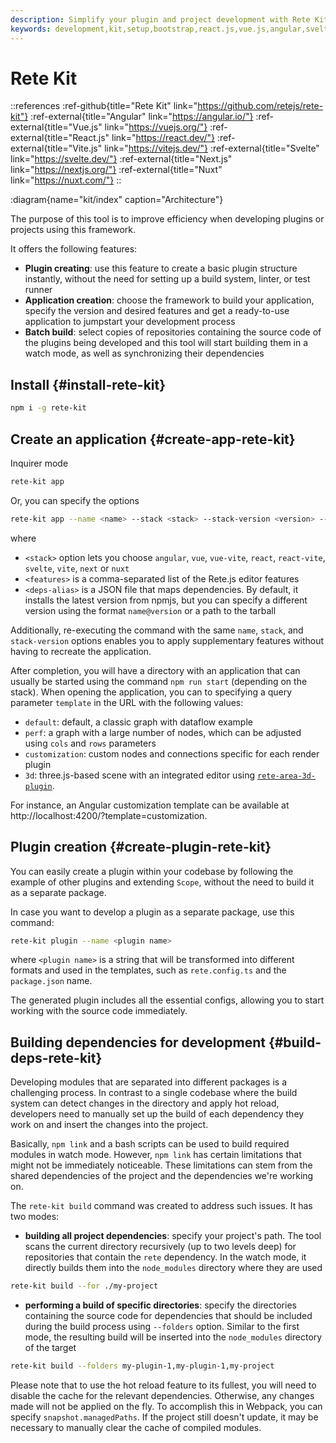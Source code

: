 ```yaml
---
description: Simplify your plugin and project development with Rete Kit. Create basic plugin structures instantly and setup an application from a variety of templates to get started quickly
keywords: development,kit,setup,bootstrap,react.js,vue.js,angular,svelte,vite.js,nuxt,next
---
```


# Rete Kit

::references
:ref-github{title="Rete Kit" link="https://github.com/retejs/rete-kit"}
:ref-external{title="Angular" link="https://angular.io/"}
:ref-external{title="Vue.js" link="https://vuejs.org/"}
:ref-external{title="React.js" link="https://react.dev/"}
:ref-external{title="Vite.js" link="https://vitejs.dev/"}
:ref-external{title="Svelte" link="https://svelte.dev/"}
:ref-external{title="Next.js" link="https://nextjs.org/"}
:ref-external{title="Nuxt" link="https://nuxt.com/"}
::

:diagram{name="kit/index" caption="Architecture"}

The purpose of this tool is to improve efficiency when developing plugins or projects using this framework.

It offers the following features:

- **Plugin creating**: use this feature to create a basic plugin structure instantly, without the need for setting up a build system, linter, or test runner
- **Application creation**: choose the framework to build your application, specify the version and desired features and get a ready-to-use application to jumpstart your development process
- **Batch build**: select copies of repositories containing the source code of the plugins being developed and this tool will start building them in a watch mode, as well as synchronizing their dependencies

## Install {#install-rete-kit}

```bash
npm i -g rete-kit
```

## Create an application {#create-app-rete-kit}

Inquirer mode

```bash
rete-kit app
```

Or, you can specify the options

```bash
rete-kit app --name <name> --stack <stack> --stack-version <version> --features <features> --deps-alias <deps-alias>
```

where
- `<stack>` option lets you choose `angular`, `vue`, `vue-vite`, `react`, `react-vite`, `svelte`, `vite`, `next` or `nuxt`
- `<features>` is a comma-separated list of the Rete.js editor features
- `<deps-alias>` is a JSON file that maps dependencies. By default, it installs the latest version from npmjs, but you can specify a different version using the format `name@version` or a path to the tarball

Additionally, re-executing the command with the same `name`, `stack`, and `stack-version` options enables you to apply supplementary features without having to recreate the application.

After completion, you will have a directory with an application that can usually be started using the command `npm run start` (depending on the stack). When opening the application, you can to specifying a query parameter `template` in the URL with the following values:

- `default`: default, a classic graph with dataflow example
- `perf`: a graph with a large number of nodes, which can be adjusted using `cols` and `rows` parameters
- `customization`: custom nodes and connections specific for each render plugin
- `3d`: three.js-based scene with an integrated editor using [`rete-area-3d-plugin`](/docs/guides/3d).


For instance, an Angular customization template can be available at http://localhost:4200/?template=customization.

## Plugin creation {#create-plugin-rete-kit}

You can easily create a plugin within your codebase by following the example of other plugins and extending `Scope`, without the need to build it as a separate package.

In case you want to develop a plugin as a separate package, use this command:

```bash
rete-kit plugin --name <plugin name>
```

where `<plugin name>` is a string that will be transformed into different formats and used in the templates, such as `rete.config.ts` and the `package.json` name.

The generated plugin includes all the essential configs, allowing you to start working with the source code immediately.

## Building dependencies for development {#build-deps-rete-kit}

Developing modules that are separated into different packages is a challenging process. In contrast to a single codebase where the build system can detect changes in the directory and apply hot reload, developers need to manually set up the build of each dependency they work on and insert the changes into the project.

Basically, `npm link` and a bash scripts can be used to build required modules in watch mode. However, `npm link` has certain limitations that might not be immediately noticeable. These limitations can stem from the shared dependencies of the project and the dependencies we're working on.

The `rete-kit build` command was created to address such issues. It has two modes:

- **building all project dependencies**: specify your project's path. The tool scans the current directory recursively (up to two levels deep) for repositories that contain the `rete` dependency. In the watch mode, it directly builds them into the `node_modules` directory where they are used

```bash
rete-kit build --for ./my-project
```

- **performing a build of specific directories**: specify the directories containing the source code for dependencies that should be included during the build process using `--folders` option. Similar to the first mode, the resulting build will be inserted into the `node_modules` directory of the target

```bash
rete-kit build --folders my-plugin-1,my-plugin-1,my-project
```

Please note that to use the hot reload feature to its fullest, you will need to disable the cache for the relevant dependencies. Otherwise, any changes made will not be applied on the fly. To accomplish this in Webpack, you can specify `snapshot.managedPaths`. If the project still doesn't update, it may be necessary to manually clear the cache of compiled modules.
